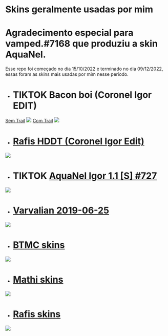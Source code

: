# Skins geralmente usadas por mim

# Agradecimento especial para vamped.#7168 que produziu a skin AquaNel.

Esse repo foi começado no dia 15/10/2022 e terminado no dia 09/12/2022, essas foram as skins mais usadas por mim nesse período. 

- # TIKTOK Bacon boi (Coronel Igor EDIT)
[Sem Trail](https://drive.google.com/file/d/16rV26Y4zDnltEQS-yTDTiEeph3Tocz4j/view)
![](https://cdn.discordapp.com/attachments/853310859644633129/1050806043736805477/image.png)
[Com Trail](https://drive.google.com/file/d/1o6KgSXW6lJG_cO0HHJsAnztSYRXmYDUv/view)
![](https://cdn.discordapp.com/attachments/853310859644633129/1050806275954458694/image.png)


- # [Rafis HDDT (Coronel Igor Edit)](https://drive.google.com/file/d/1TYptUEC_n-f0cTzjQRqS_L6Vk1xdPAsE/view?usp=sharing)
![](https://cdn.discordapp.com/attachments/853310859644633129/1050805639166820443/image.png)


- # TIKTOK [AquaNel Igor 1.1 [S] #727](https://drive.google.com/file/d/1SFwbdoFvwaULmYxRsniOHmTezZdu5Y8O/view?usp=sharing)
![](https://cdn.discordapp.com/attachments/981361000261492736/1031296046598463519/screenshot121.png)

- # [Varvalian 2019-06-25](https://osuskins.net/skin/vjUqKOh)
![](https://osuskins.net/screenshots/vjUqKOh.jpg)

- # [BTMC skins](https://drive.google.com/drive/folders/1NytOsVVuJoYG4d57GZcbkggR65EkP6S9)
![](https://camo.githubusercontent.com/41b4febda6d8ed4eb5bc5815e8384473c9ab89faa2fed2c0003fd509f3da50f2/68747470733a2f2f692e7070792e73682f643734646161323937666265323166623865323736386366626537326532626134383035626266302f3638373437343730373333613266326636393265363936643637373537323265363336663664326633343636353933373333333536613265366137303637)

- # [Mathi skins](https://drive.google.com/drive/folders/16OemAljejGHhg_kpQ9w89Bocmxxp6eRh)
![](https://cdn.discordapp.com/attachments/853310859644633129/1050806924104450158/image.png)

- # [Rafis skins](https://gist.github.com/vistafan12/c131048fa696f651a4deb998b77dfe95)
![](https://camo.githubusercontent.com/f5a8be1c0fed497b447e2c1d6930854ef9aa9f4c96967dd1e902653ce14c0a58/68747470733a2f2f63646e2e646973636f72646170702e636f6d2f6174746163686d656e74732f3638393230313539383630353638383936302f3930333733383330323334313939363633342f73637265656e73686f74333137352e6a7067)
